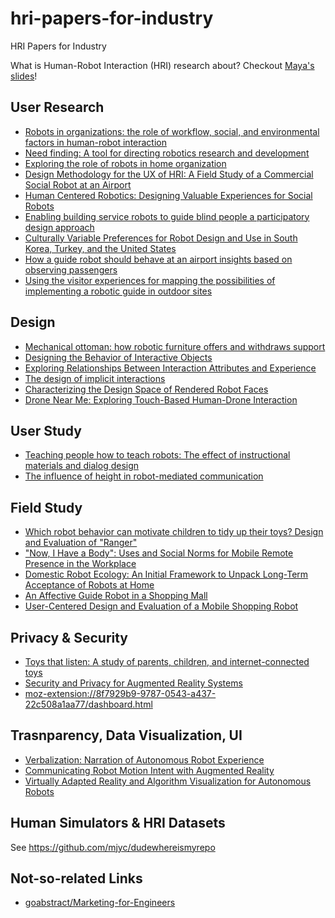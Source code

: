 # hri-papers-for-industry
HRI Papers for Industry

What is Human-Robot Interaction (HRI) research about? Checkout [Maya's slides](https://homes.cs.washington.edu/~todorov/courses/cseP590/07_HRI.pdf)!

## User Research

- [Robots in organizations: the role of workflow, social, and environmental factors in human-robot interaction](https://www.sunyoungkim.org/class/old/ede_sp17/readings/Week6_RobotsinOrganizations.pdf)
- [Need finding: A tool for directing robotics research and development](http://www.leilatakayama.org/downloads/Takayama.NeedFindingWorkshop_RSS2011.pdf)
- [Exploring the role of robots in home organization](https://www.researchgate.net/profile/Caroline-Pantofaru/publication/229068197_Exploring_the_role_of_robots_in_home_organization/links/5422100f0cf26120b7a00fca/Exploring-the-role-of-robots-in-home-organization.pdf)
- [Design Methodology for the UX of HRI: A Field Study of a Commercial Social Robot at an Airport](https://www.researchgate.net/profile/Meg-Tonkin/publication/322353247_Design_Methodology_for_the_UX_of_HRI_A_Field_Study_of_a_Commercial_Social_Robot_at_an_Airport/links/5b173bc7aca272d24cc3c578/Design-Methodology-for-the-UX-of-HRI-A-Field-Study-of-a-Commercial-Social-Robot-at-an-Airport.pdf)
- [Human Centered Robotics: Designing Valuable Experiences for Social Robots](http://socialrobotsinthewild.org/wp-content/uploads/2018/02/HRI-SRW_2018_paper_2.pdf)
- [Enabling building service robots to guide blind people a participatory design approach](https://homes.cs.washington.edu/~mcakmak/pdfs/2016/azenkot2016hri.pdf)
- [Culturally Variable Preferences for Robot Design and Use in South Korea, Turkey, and the United States](https://thrish.org/wp-content/uploads/2018/11/Culturally-variable-preferenaces-for-robot-design.pdf)
- [How a guide robot should behave at an airport insights based on observing passengers](http://spencer.eu/papers/joosseCTIT15.pdf)
- [Using the visitor experiences for mapping the possibilities of implementing a robotic guide in outdoor sites](https://ieeexplore.ieee.org/abstract/document/6343889)

## Design

- [Mechanical ottoman: how robotic furniture offers and withdraws support](https://vimeo.com/114106164)
- [Designing the Behavior of Interactive Objects](https://www.researchgate.net/profile/Nikolas-Martelaro/publication/311491451_Designing_the_Behavior_of_Interactive_Objects/links/5aa5eab50f7e9badd9ab5e98/Designing-the-Behavior-of-Interactive-Objects.pdf)
- [Exploring Relationships Between Interaction Attributes and Experience](https://www.researchgate.net/profile/Sarah-Diefenbach/publication/257197162_Exploring_Relationships_Between_Interaction_Attributes_and_Experience/links/00b7d5249c79cdec59000000/Exploring-Relationships-Between-Interaction-Attributes-and-Experience.pdf)
- [The design of implicit interactions](https://www.wendyju.com/publications/ImplicitInteraction-WJ.doc.pdf)
- [Characterizing the Design Space of Rendered Robot Faces](https://par.nsf.gov/servlets/purl/10067196)
- [Drone Near Me: Exploring Touch-Based Human-Drone Interaction](https://hci.stanford.edu/publications/2017/dronenearme/drone_near_me.pdf)

## User Study

- [Teaching people how to teach robots: The effect of instructional materials and dialog design](http://www.leilatakayama.org/downloads/Takayama.PbD_HRI2014_prepress.pdf)
- [The influence of height in robot-mediated communication](http://web.tuat.ac.jp/~gvlab/ronbun/ReadingGroupHCR/The%20Influence%20of%20Height%20in%20Robot-Mediated%20Communication.pdf)

## Field Study

- [Which robot behavior can motivate children to tidy up their toys? Design and Evaluation of "Ranger"](https://academia.skadge.org/publis/fink2014which.pdf)
- ["Now, I Have a Body": Uses and Social Norms for Mobile Remote Presence in the Workplace](https://hai.ischool.utexas.edu/Publication/Paper%20PDFs/2011-CHI-telepresence.pdf)
- [Domestic Robot Ecology: An Initial Framework to Unpack Long-Term Acceptance of Robots at Home](http://www.hichristensen.com/hic-papers/SORO_2010.pdf)
- [An Affective Guide Robot in a Shopping Mall](http://citeseerx.ist.psu.edu/viewdoc/download?doi=10.1.1.152.3428&rep=rep1&type=pdf)
- [User-Centered Design and Evaluation of a Mobile Shopping Robot](https://www.nicola-doering.de/wp-content/uploads/2014/08/D%C3%B6ring-P%C3%B6schl-Gross-Bley-Martin-Boehme-2015-User-Centerd-Design-and-Evaluation-of-a-Mobile-Shopping-Robot.pdf)

## Privacy & Security

- [Toys that listen: A study of parents, children, and internet-connected toys](https://digitalcommons.law.uw.edu/cgi/viewcontent.cgi?article=1002&context=techlab)
- [Security and Privacy for Augmented Reality Systems](https://homes.cs.washington.edu/~yoshi/papers/arsec-cacm2014-preprint.pdf)
- [moz-extension://8f7929b9-9787-0543-a437-22c508a1aa77/dashboard.html](https://hcrlab.cs.washington.edu/assets/pdfs/2015/butler2015hri.pdf)

## Trasnparency, Data Visualization, UI

- [Verbalization: Narration of Autonomous Robot Experience](https://www.ijcai.org/Proceedings/16/Papers/127.pdf)
- [Communicating Robot Motion Intent with Augmented Reality](https://www.researchgate.net/profile/Hooman-Hedayati/publication/323595221_Communicating_Robot_Motion_Intent_with_Augmented_Reality/links/5abbed870f7e9bfc04559830/Communicating-Robot-Motion-Intent-with-Augmented-Reality.pdf)
- [Virtually Adapted Reality and Algorithm Visualization for Autonomous Robots](http://www.cs.cmu.edu/~mmv/papers/16robocup-danny.pdf)

## Human Simulators & HRI Datasets

See https://github.com/mjyc/dudewhereismyrepo

## Not-so-related Links

- [goabstract/Marketing-for-Engineers](https://github.com/goabstract/Marketing-for-Engineers)
